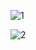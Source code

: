 
![1](https://github.com/ashiqul50021/imagesForCITEcom/assets/74920403/3043fcaf-0e79-475c-acd1-a68d912c1f22)

![2](https://github.com/ashiqul50021/imagesForCITEcom/assets/74920403/61c9651e-6742-4628-bff5-6702cc5331a6)
